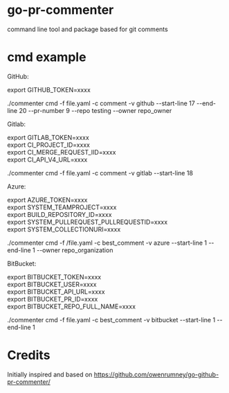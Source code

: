# go-pr-commenter

command line tool and package based for git comments

# cmd example  

GitHub: 

export GITHUB_TOKEN=xxxx

./commenter cmd -f file.yaml -c comment -v github --start-line 17 --end-line 20 --pr-number 9 --repo testing --owner repo_owner  

Gitlab:  

export GITLAB_TOKEN=xxxx  
export CI_PROJECT_ID=xxxx  
export CI_MERGE_REQUEST_IID=xxxx  
export CI_API_V4_URL=xxxx  
  
./commenter cmd -f file.yaml -c comment -v gitlab --start-line 18  

Azure:

export AZURE_TOKEN=xxxx  
export SYSTEM_TEAMPROJECT=xxxx  
export BUILD_REPOSITORY_ID=xxxx  
export SYSTEM_PULLREQUEST_PULLREQUESTID=xxxx  
export SYSTEM_COLLECTIONURI=xxxx  

./commenter cmd -f /file.yaml -c best_comment -v azure --start-line 1 --end-line 1  --owner repo_organization

BitBucket:

export BITBUCKET_TOKEN=xxxx  
export BITBUCKET_USER=xxxx  
export BITBUCKET_API_URL=xxxx   
export BITBUCKET_PR_ID=xxxx  
export BITBUCKET_REPO_FULL_NAME=xxxx  

./commenter cmd -f file.yaml -c best_comment -v bitbucket --start-line 1 --end-line 1

# Credits

Initially inspired and based on https://github.com/owenrumney/go-github-pr-commenter/ 
